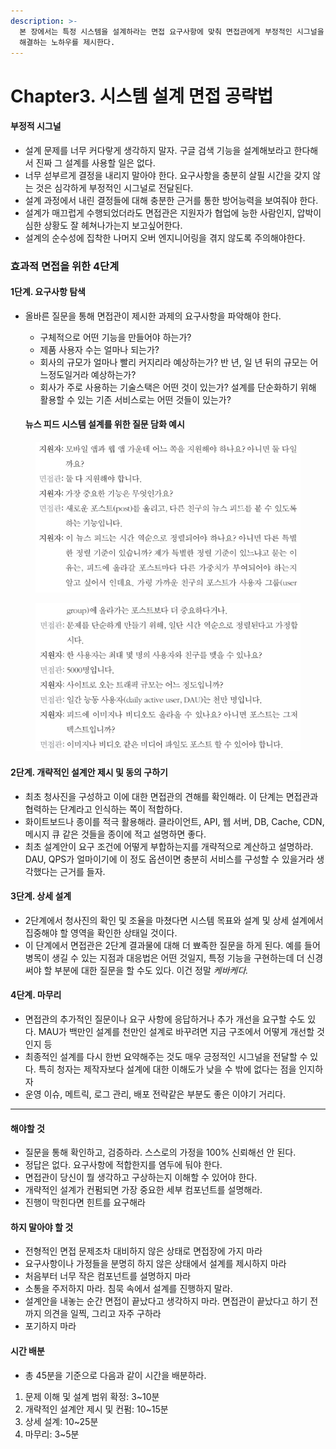 ```yaml
---
description: >-
  본 장에서는 특정 시스템을 설계하라는 면접 요구사항에 맞춰 면접관에게 부정적인 시그널을 전달하지 않는 방법과 4단계로 시스템 설계 문제를
  해결하는 노하우를 제시한다.
---
```


# Chapter3. 시스템 설계 면접 공략법

#### 부정적 시그널

* 설계 문제를 너무 커다랗게 생각하지 말자. 구글 검색 기능을 설계해보라고 한다해서 진짜 그 설계를 사용할 일은 없다.
* 너무 섣부르게 결정을 내리지 말아야 한다. 요구사항을 충분히 살필 시간을 갖지 않는 것은 심각하게 부정적인 시그널로 전달된다.
* 설계 과정에서 내린 결정들에 대해 충분한 근거를 통한 방어능력을 보여줘야 한다.
* 설계가 매끄럽게 수행되었더라도 면접관은 지원자가 협업에 능한 사람인지, 압박이 심한 상황도 잘 헤쳐나가는지 보고싶어한다.
* 설계의 순수성에 집착한 나머지 오버 엔지니어링을 겪지 않도록 주의해야한다.

### 효과적 면접을 위한 4단계

#### 1단계. 요구사항 탐색

*   올바른 질문을 통해 면접관이 제시한 과제의 요구사항을 파악해야 한다.

    * 구체적으로 어떤 기능을 만들어야 하는가?
    * 제품 사용자 수는 얼마나 되는가?
    * 회사의 규모가 얼마나 빨리 커지리라 예상하는가? 반 년, 일 년 뒤의 규모는 어느정도일거라 예상하는가?
    * 회사가 주로 사용하는 기술스택은 어떤 것이 있는가? 설계를 단순화하기 위해 활용할 수 있는 기존 서비스로는 어떤 것들이 있는가?

    #### 뉴스 피드 시스템 설계를 위한 질문 담화 예시

<figure><img src="../.gitbook/assets/image (2) (1).png" alt=""><figcaption></figcaption></figure>

<figure><img src="../.gitbook/assets/image (1) (1).png" alt=""><figcaption></figcaption></figure>

#### 2단계. 개략적인 설계안 제시 및 동의 구하기

* 최초 청사진을 구성하고 이에 대한 면접관의 견해를 확인해라. 이 단계는 면접관과 협력하는 단계라고 인식하는 쪽이 적합하다.
* 화이트보드나 종이를 적극 활용해라. 클라이언트, API, 웹 서버, DB, Cache, CDN, 메시지 큐 같은 것들을 종이에 적고 설명하면 좋다.
* 최초 설계안이 요구 조건에 어떻게 부합하는지를 개략적으로 계산하고 설명하라. DAU, QPS가 얼마이기에 이 정도 옵션이면 충분히 서비스를 구성할 수 있을거라 생각했다는 근거를 들자.

#### 3단계. 상세 설계

* 2단계에서 청사진의 확인 및 조율을 마쳤다면 시스템 목표와 설계 및 상세 설계에서 집중해야 할 영역을 확인한 상태일 것이다.
* 이 단계에서 면접관은 2단계 결과물에 대해 더 뾰족한 질문을 하게 된다. 예를 들어 병목이 생길 수 있는 지점과 대응법은 어떤 것일지, 특정 기능을 구현하는데 더 신경써야 할 부분에 대한 질문을 할 수도 있다. 이건 정말 _케바케다._

#### 4단계. 마무리

* 면접관의 추가적인 질문이나 요구 사항에 응답하거나 추가 개선을 요구할 수도 있다. MAU가 백만인 설계를 천만인 설계로 바꾸려면 지금 구조에서 어떻게 개선할 것인지 등
* 최종적인 설계를 다시 한번 요약해주는 것도 매우 긍정적인 시그널을 전달할 수 있다. 특히 청자는 제작자보다 설계에 대한 이해도가 낮을 수 밖에 없다는 점을 인지하자
* 운영 이슈, 메트릭, 로그 관리, 배포 전략같은 부분도 좋은 이야기 거리다.

***

#### 해야할 것

* 질문을 통해 확인하고, 검증하라. 스스로의 가정을 100% 신뢰해선 안 된다.
* 정답은 없다. 요구사항에 적합한지를 염두에 둬야 한다.
* 면접관이 당신이 뭘 생각하고 구상하는지 이해할 수 있어야 한다.
* 개략적인 설계가 컨펌되면 가장 중요한 세부 컴포넌트를 설명해라.
* 진행이 막힌다면 힌트를 요구해라

#### 하지 말아야 할 것

* 전형적인 면접 문제조차 대비하지 않은 상태로 면접장에 가지 마라
* 요구사항이나 가정들을 분명히 하지 않은 상태에서 설계를 제시하지 마라
* 처음부터 너무 작은 컴포넌트를 설명하지 마라
* 소통을 주저하지 마라. 침묵 속에서 설계를 진행하지 말라.
* 설계안을 내놓는 순간 면접이 끝났다고 생각하지 마라. 면접관이 끝났다고 하기 전까지 의견을 일찍, 그리고 자주 구하라
* 포기하지 마라

#### 시간 배분

* 총 45분을 기준으로 다음과 같이 시간을 배분하라.

1. 문제 이해 및 설계 범위 확정: 3\~10분
2. 개략적인 설계안 제시 및 컨펌: 10\~15분
3. 상세 설계: 10\~25분
4. 마무리: 3\~5분
